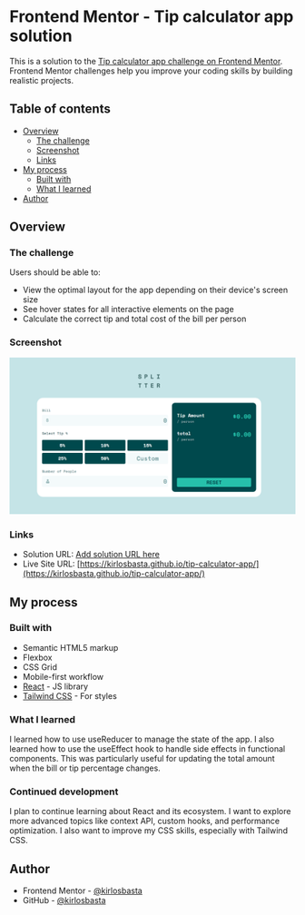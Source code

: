 # Frontend Mentor - Tip calculator app solution

This is a solution to the [Tip calculator app challenge on Frontend Mentor](https://www.frontendmentor.io/challenges/tip-calculator-app-ugJNGbJUX). Frontend Mentor challenges help you improve your coding skills by building realistic projects.

## Table of contents

- [Overview](#overview)
  - [The challenge](#the-challenge)
  - [Screenshot](#screenshot)
  - [Links](#links)
- [My process](#my-process)
  - [Built with](#built-with)
  - [What I learned](#what-i-learned)
- [Author](#author)

## Overview

### The challenge

Users should be able to:

- View the optimal layout for the app depending on their device's screen size
- See hover states for all interactive elements on the page
- Calculate the correct tip and total cost of the bill per person

### Screenshot

![](/public/images/image.png)

### Links

- Solution URL: [Add solution URL here](https://your-solution-url.com)
- Live Site URL: [https://kirlosbasta.github.io/tip-calculator-app/](https://kirlosbasta.github.io/tip-calculator-app/)

## My process

### Built with

- Semantic HTML5 markup
- Flexbox
- CSS Grid
- Mobile-first workflow
- [React](https://reactjs.org/) - JS library
- [Tailwind CSS](https://tailwindcss.com/) - For styles

### What I learned

I learned how to use useReducer to manage the state of the app. I also learned how to use the useEffect hook to handle side effects in functional components. This was particularly useful for updating the total amount when the bill or tip percentage changes.


### Continued development

I plan to continue learning about React and its ecosystem. I want to explore more advanced topics like context API, custom hooks, and performance optimization. I also want to improve my CSS skills, especially with Tailwind CSS.

## Author

- Frontend Mentor - [@kirlosbasta](https://www.frontendmentor.io/profile/kirlosbasta)
- GitHub - [@kirlosbasta](https://github.com/kirlosbasta)
